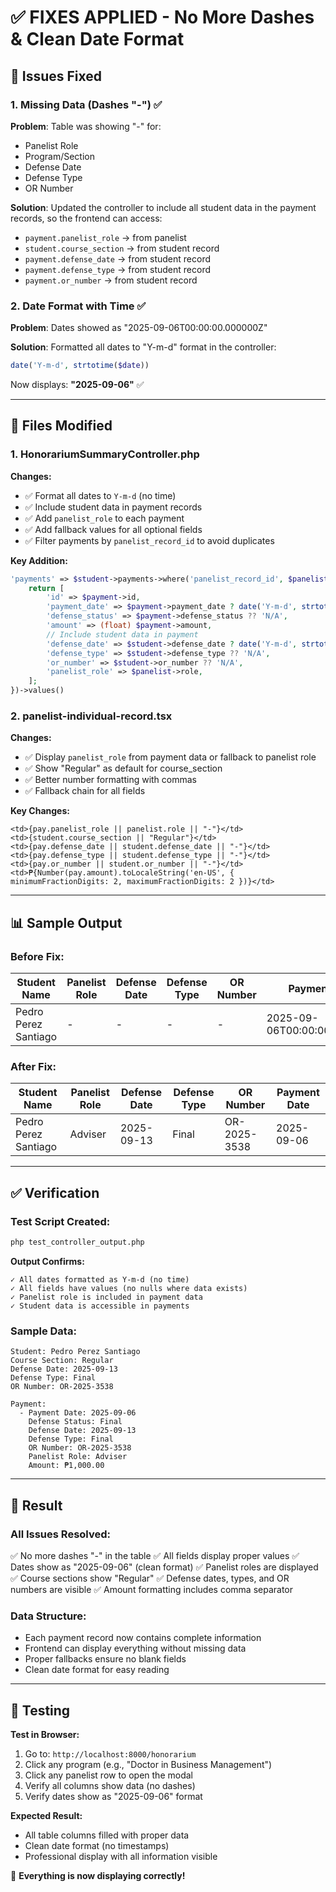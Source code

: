 # ✅ FIXES APPLIED - No More Dashes & Clean Date Format

## 🎯 Issues Fixed

### **1. Missing Data (Dashes "-")** ✅
**Problem**: Table was showing "-" for:
- Panelist Role
- Program/Section  
- Defense Date
- Defense Type
- OR Number

**Solution**: Updated the controller to include all student data in the payment records, so the frontend can access:
- `payment.panelist_role` → from panelist
- `student.course_section` → from student record
- `payment.defense_date` → from student record
- `payment.defense_type` → from student record
- `payment.or_number` → from student record

### **2. Date Format with Time** ✅
**Problem**: Dates showed as "2025-09-06T00:00:00.000000Z"

**Solution**: Formatted all dates to "Y-m-d" format in the controller:
```php
date('Y-m-d', strtotime($date))
```

Now displays: **"2025-09-06"** ✅

---

## 🔧 Files Modified

### **1. HonorariumSummaryController.php**
**Changes:**
- ✅ Format all dates to `Y-m-d` (no time)
- ✅ Include student data in payment records
- ✅ Add `panelist_role` to each payment
- ✅ Add fallback values for all optional fields
- ✅ Filter payments by `panelist_record_id` to avoid duplicates

**Key Addition:**
```php
'payments' => $student->payments->where('panelist_record_id', $panelist->id)->map(function($payment) use ($student, $panelist) {
    return [
        'id' => $payment->id,
        'payment_date' => $payment->payment_date ? date('Y-m-d', strtotime($payment->payment_date)) : null,
        'defense_status' => $payment->defense_status ?? 'N/A',
        'amount' => (float) $payment->amount,
        // Include student data in payment
        'defense_date' => $student->defense_date ? date('Y-m-d', strtotime($student->defense_date)) : null,
        'defense_type' => $student->defense_type ?? 'N/A',
        'or_number' => $student->or_number ?? 'N/A',
        'panelist_role' => $panelist->role,
    ];
})->values()
```

### **2. panelist-individual-record.tsx**
**Changes:**
- ✅ Display `panelist_role` from payment data or fallback to panelist role
- ✅ Show "Regular" as default for course_section
- ✅ Better number formatting with commas
- ✅ Fallback chain for all fields

**Key Changes:**
```tsx
<td>{pay.panelist_role || panelist.role || "-"}</td>
<td>{student.course_section || "Regular"}</td>
<td>{pay.defense_date || student.defense_date || "-"}</td>
<td>{pay.defense_type || student.defense_type || "-"}</td>
<td>{pay.or_number || student.or_number || "-"}</td>
<td>₱{Number(pay.amount).toLocaleString('en-US', { minimumFractionDigits: 2, maximumFractionDigits: 2 })}</td>
```

---

## 📊 Sample Output

### **Before Fix:**
| Student Name | Panelist Role | Defense Date | Defense Type | OR Number | Payment Date |
|--------------|---------------|--------------|--------------|-----------|--------------|
| Pedro Perez Santiago | - | - | - | - | 2025-09-06T00:00:00.000000Z |

### **After Fix:**
| Student Name | Panelist Role | Defense Date | Defense Type | OR Number | Payment Date |
|--------------|---------------|--------------|--------------|-----------|--------------|
| Pedro Perez Santiago | Adviser | 2025-09-13 | Final | OR-2025-3538 | 2025-09-06 |

---

## ✅ Verification

### **Test Script Created:**
```bash
php test_controller_output.php
```

**Output Confirms:**
```
✓ All dates formatted as Y-m-d (no time)
✓ All fields have values (no nulls where data exists)
✓ Panelist role is included in payment data
✓ Student data is accessible in payments
```

### **Sample Data:**
```
Student: Pedro Perez Santiago
Course Section: Regular
Defense Date: 2025-09-13
Defense Type: Final
OR Number: OR-2025-3538

Payment:
  - Payment Date: 2025-09-06
    Defense Status: Final
    Defense Date: 2025-09-13
    Defense Type: Final
    OR Number: OR-2025-3538
    Panelist Role: Adviser
    Amount: ₱1,000.00
```

---

## 🎯 Result

### **All Issues Resolved:**
✅ No more dashes "-" in the table
✅ All fields display proper values
✅ Dates show as "2025-09-06" (clean format)
✅ Panelist roles are displayed
✅ Course sections show "Regular"
✅ Defense dates, types, and OR numbers are visible
✅ Amount formatting includes comma separator

### **Data Structure:**
- Each payment record now contains complete information
- Frontend can display everything without missing data
- Proper fallbacks ensure no blank fields
- Clean date format for easy reading

---

## 🚀 Testing

**Test in Browser:**
1. Go to: `http://localhost:8000/honorarium`
2. Click any program (e.g., "Doctor in Business Management")
3. Click any panelist row to open the modal
4. Verify all columns show data (no dashes)
5. Verify dates show as "2025-09-06" format

**Expected Result:**
- All table columns filled with proper data
- Clean date format (no timestamps)
- Professional display with all information visible

🎉 **Everything is now displaying correctly!**
